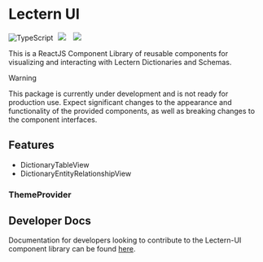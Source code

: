 # Lectern UI

![TypeScript](https://img.shields.io/badge/TypeScript-007ACC?style=for-the-badge&logo=typescript&logoColor=white)
[<img hspace="5" src="https://img.shields.io/badge/chat--with--developers-overture--slack-blue?style=for-the-badge">](http://slack.overture.bio)
[<img hspace="5" src="https://img.shields.io/badge/License-AGPL--3.0-blue?style=for-the-badge">](https://github.com/overture-stack/lectern/blob/develop/LICENSE)

This is a ReactJS Component Library of reusable components for visualizing and interacting with Lectern Dictionaries and Schemas.

> [!WARNING]
> This package is currently under development and is not ready for production use. Expect significant changes to the appearance and functionality of the provided components, as well as breaking changes to the component interfaces.

## Features

- DictionaryTableView
- DictionaryEntityRelationshipView

### ThemeProvider



## Developer Docs

Documentation for developers looking to contribute to the Lectern-UI component library can be found [here](./docs).